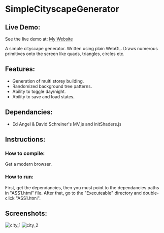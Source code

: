 # SimpleCityscapeGenerator

## Live Demo:
See the live demo at: [My Website](doga.oruc.ug.bilkent.edu.tr/cityscapeGenerator/Executable/ASS1.html)

A simple cityscape generator. Written using plain WebGL. Draws numerous primitives onto the screen like quads, triangles, circles etc.

## Features:
  * Generation of multi storey building.
  * Randomized background tree patterns.
  * Ability to toggle day/night.
  * Ability to save and load states.
  
## Dependancies: 
  * Ed Angel & David Schreiner's MV.js and initShaders.js

## Instructions:
### How to compile:
Get a modern browser.
### How to run:
First, get the dependancies, then you must point to the dependancies paths in "ASS1.html" file. After that, go to the "Executeable" directory and double-click "ASS1.html".

## Screenshots:
![city_1](https://user-images.githubusercontent.com/25724155/55692738-76e13700-59b3-11e9-83ff-1115a006f483.png)
![city_2](https://user-images.githubusercontent.com/25724155/55692739-76e13700-59b3-11e9-8ec7-4b8bed38d683.png)